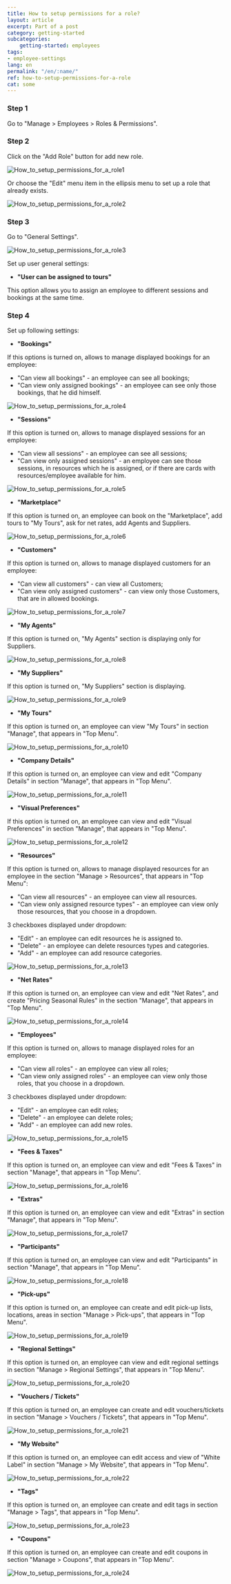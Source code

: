 ```yaml
---
title: How to setup permissions for a role?
layout: article
excerpt: Part of a post
category: getting-started
subcategories:
    getting-started: employees
tags:
- employee-settings
lang: en
permalink: "/en/:name/"
ref: how-to-setup-permissions-for-a-role
cat: some
---
```


### **Step 1**

Go to "Manage > Employees > Roles & Permissions".

### **Step 2**

Click on the "Add Role" button for add new role.

![How_to_setup_permissions_for_a_role1](/assets/images/how_to_setup_permissions_for_a_role1.png)

Or choose the "Edit" menu item in the ellipsis menu to set up a role that already exists.

![How_to_setup_permissions_for_a_role2](/assets/images/how_to_setup_permissions_for_a_role2.png)

### **Step 3**

Go to "General Settings".

![How_to_setup_permissions_for_a_role3](/assets/images/how_to_setup_permissions_for_a_role3.png)

Set up user general settings:

- **"User can be assigned to tours"** 

This option allows you to assign an employee to different sessions and bookings at the same time.

### **Step 4**

Set up following settings:

- **"Bookings"** 

If this options is turned on, allows to manage displayed bookings for an employee:
- "Can view all bookings" - an employee can see all bookings;
- "Can view only assigned bookings" - an employee can see only those bookings, that he did himself.

![How_to_setup_permissions_for_a_role4](/assets/images/how_to_setup_permissions_for_a_role4.png)

- **"Sessions"**

If this option is turned on, allows to manage displayed sessions for an employee:
- "Can view all sessions" - an employee can see all sessions;
- "Can view only assigned sessions" - an employee can see those sessions, in resources which he is assigned, or if there are cards with resources/employee available for him.

![How_to_setup_permissions_for_a_role5](/assets/images/how_to_setup_permissions_for_a_role5.png)

- **"Marketplace"**

If this option is turned on, an employee can book on the "Marketplace", add tours to "My Tours", ask for net rates, add Agents and Suppliers.

![How_to_setup_permissions_for_a_role6](/assets/images/how_to_setup_permissions_for_a_role6.png)

- **"Customers"**

If this option is turned on, allows to manage displayed customers for an employee:
- "Can view all customers" - can view all Customers;
- "Can view only assigned customers" - can view only those Customers, that are in allowed bookings.

![How_to_setup_permissions_for_a_role7](/assets/images/how_to_setup_permissions_for_a_role7.png)

- **"My Agents"**

If this option is turned on, "My Agents" section is displaying only for Suppliers.

![How_to_setup_permissions_for_a_role8](/assets/images/how_to_setup_permissions_for_a_role8.png)

- **"My Suppliers"**

If this option is turned on, "My Suppliers" section is displaying.

![How_to_setup_permissions_for_a_role9](/assets/images/how_to_setup_permissions_for_a_role9.png)

- **"My Tours"**

If this option is turned on, an employee can view "My Tours" in section "Manage", that appears in "Top Menu".

![How_to_setup_permissions_for_a_role10](/assets/images/how_to_setup_permissions_for_a_role10.png)

- **"Company Details"**

If this option is turned on, an employee can view and edit "Company Details" in section "Manage", that appears in "Top Menu". 

![How_to_setup_permissions_for_a_role11](/assets/images/how_to_setup_permissions_for_a_role11.png)

- **"Visual Preferences"**

If this option is turned on, an employee can view and edit "Visual Preferences" in section "Manage", that appears in "Top Menu".

![How_to_setup_permissions_for_a_role12](/assets/images/how_to_setup_permissions_for_a_role12.png)

- **"Resources"**

If this option is turned on, allows to manage displayed resources for an employee in the section "Manage > Resources", that appears in "Top Menu":
- "Can view all resources" - an employee can view all resources.
- "Can view only assigned resource types" - an employee can view only those resources, that you choose in a dropdown.

3 checkboxes displayed under dropdown:
- "Edit" - an employee can edit resources he is assigned to.
- "Delete" - an employee can delete resources types and categories.
- "Add" - an employee can add resource categories.

![How_to_setup_permissions_for_a_role13](/assets/images/how_to_setup_permissions_for_a_role13.png)

- **"Net Rates"**

If this option is turned on, an employee can view and edit "Net Rates", and create "Pricing Seasonal Rules" in the section "Manage", that appears in "Top Menu".

![How_to_setup_permissions_for_a_role14](/assets/images/how_to_setup_permissions_for_a_role14.png)

- **"Employees"**

If this option is turned on, allows to manage displayed roles for an employee:
- "Can view all roles" - an employee can view all roles;
- "Can view only assigned roles" - an employee can view only those roles, that you choose in a dropdown.

3 checkboxes displayed under dropdown:
- "Edit" - an employee can edit roles;
- "Delete" - an employee can delete roles;
- "Add" - an employee can add new roles.

![How_to_setup_permissions_for_a_role15](/assets/images/how_to_setup_permissions_for_a_role15.png)

- **"Fees & Taxes"**

If this option is turned on, an employee can view and edit "Fees & Taxes" in section "Manage", that appears in "Top Menu".

![How_to_setup_permissions_for_a_role16](/assets/images/how_to_setup_permissions_for_a_role16.png)

- **"Extras"**

If this option is turned on, an employee can view and edit "Extras" in section "Manage", that appears in "Top Menu".

![How_to_setup_permissions_for_a_role17](/assets/images/how_to_setup_permissions_for_a_role17.png)

- **"Participants"**

If this option is turned on, an employee can view and edit "Participants" in section "Manage", that appears in "Top Menu".

![How_to_setup_permissions_for_a_role18](/assets/images/how_to_setup_permissions_for_a_role18.png)

- **"Pick-ups"**

If this option is turned on, an employee can create and edit pick-up lists, locations, areas in section "Manage > Pick-ups", that appears in "Top Menu".

![How_to_setup_permissions_for_a_role19](/assets/images/how_to_setup_permissions_for_a_role19.png)

- **"Regional Settings"**

If this option is turned on, an employee can view and edit regional settings in section "Manage > Regional Settings", that appears in "Top Menu".

![How_to_setup_permissions_for_a_role20](/assets/images/how_to_setup_permissions_for_a_role20.png)

- **"Vouchers / Tickets"**

If this option is turned on, an employee can create and edit vouchers/tickets in section "Manage > Vouchers / Tickets", that appears in "Top Menu".

![How_to_setup_permissions_for_a_role21](/assets/images/how_to_setup_permissions_for_a_role21.png)

- **"My Website"**

If this option is turned on, an employee can edit access and view of "White Labеl" in section "Manage > My Website", that appears in "Top Menu".

![How_to_setup_permissions_for_a_role22](/assets/images/how_to_setup_permissions_for_a_role22.png)

- **"Tags"**

If this option is turned on, an employee can create and edit tags in section "Manage > Tags", that appears in "Top Menu".

![How_to_setup_permissions_for_a_role23](/assets/images/how_to_setup_permissions_for_a_role23.png)

- **"Coupons"**

If this option is turned on, an employee can create and edit coupons in section "Manage > Coupons", that appears in "Top Menu".

![How_to_setup_permissions_for_a_role24](/assets/images/how_to_setup_permissions_for_a_role24.png)
